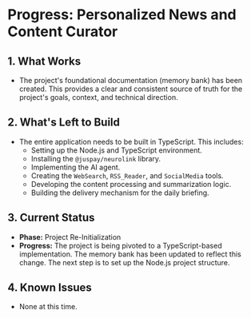 # Progress: Personalized News and Content Curator

## 1. What Works

*   The project's foundational documentation (memory bank) has been created. This provides a clear and consistent source of truth for the project's goals, context, and technical direction.

## 2. What's Left to Build

*   The entire application needs to be built in TypeScript. This includes:
    *   Setting up the Node.js and TypeScript environment.
    *   Installing the `@juspay/neurolink` library.
    *   Implementing the AI agent.
    *   Creating the `WebSearch`, `RSS_Reader`, and `SocialMedia` tools.
    *   Developing the content processing and summarization logic.
    *   Building the delivery mechanism for the daily briefing.

## 3. Current Status

*   **Phase:** Project Re-Initialization
*   **Progress:** The project is being pivoted to a TypeScript-based implementation. The memory bank has been updated to reflect this change. The next step is to set up the Node.js project structure.

## 4. Known Issues

*   None at this time.

